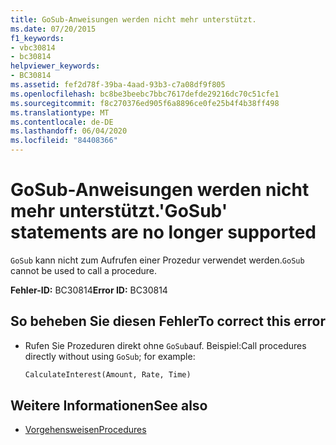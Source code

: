 ```yaml
---
title: GoSub-Anweisungen werden nicht mehr unterstützt.
ms.date: 07/20/2015
f1_keywords:
- vbc30814
- bc30814
helpviewer_keywords:
- BC30814
ms.assetid: fef2d78f-39ba-4aad-93b3-c7a08df9f805
ms.openlocfilehash: bc8be3beebc7bbc7617defde29216dc70c51cfe1
ms.sourcegitcommit: f8c270376ed905f6a8896ce0fe25b4f4b38ff498
ms.translationtype: MT
ms.contentlocale: de-DE
ms.lasthandoff: 06/04/2020
ms.locfileid: "84408366"
---
```

# <a name="gosub-statements-are-no-longer-supported"></a><span data-ttu-id="db26e-102">GoSub-Anweisungen werden nicht mehr unterstützt.</span><span class="sxs-lookup"><span data-stu-id="db26e-102">'GoSub' statements are no longer supported</span></span>
<span data-ttu-id="db26e-103">`GoSub` kann nicht zum Aufrufen einer Prozedur verwendet werden.</span><span class="sxs-lookup"><span data-stu-id="db26e-103">`GoSub` cannot be used to call a procedure.</span></span>  
  
 <span data-ttu-id="db26e-104">**Fehler-ID:** BC30814</span><span class="sxs-lookup"><span data-stu-id="db26e-104">**Error ID:** BC30814</span></span>  
  
## <a name="to-correct-this-error"></a><span data-ttu-id="db26e-105">So beheben Sie diesen Fehler</span><span class="sxs-lookup"><span data-stu-id="db26e-105">To correct this error</span></span>  
  
- <span data-ttu-id="db26e-106">Rufen Sie Prozeduren direkt ohne `GoSub`auf. Beispiel:</span><span class="sxs-lookup"><span data-stu-id="db26e-106">Call procedures directly without using `GoSub`; for example:</span></span>  
  
    ```vb  
    CalculateInterest(Amount, Rate, Time)  
    ```  
  
## <a name="see-also"></a><span data-ttu-id="db26e-107">Weitere Informationen</span><span class="sxs-lookup"><span data-stu-id="db26e-107">See also</span></span>

- [<span data-ttu-id="db26e-108">Vorgehensweisen</span><span class="sxs-lookup"><span data-stu-id="db26e-108">Procedures</span></span>](../programming-guide/language-features/procedures/index.md)
